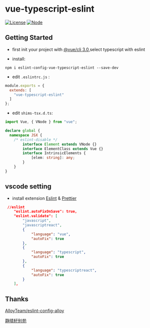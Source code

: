 # vue-typescript-eslint

[![License](https://img.shields.io/npm/l/tableexport.svg)]()
[![Node](https://img.shields.io/badge/node-%3E%3D%206.0.0-brightgreen.svg)]()


## Getting Started

* first init your project with [@vue/cli 3.0](https://github.com/vuejs/vue-cli),select typescript with eslint

* install:

 ```shell
npm i eslint-config-vue-typescript-eslint --save-dev
```

* edit `.eslintrc.js` :
```js
module.exports = {
  extends: [
    "vue-typescript-eslint"
  ]
};
```

* edit `shims-tsx.d.ts`:

```ts
import Vue, { VNode } from "vue";

declare global {
  namespace JSX {
    /* eslint-disable */
        interface Element extends VNode {}
        interface ElementClass extends Vue {}
        interface IntrinsicElements {
            [elem: string]: any;
        }
    }
}

```

## vscode setting

* install extension [Eslint](https://marketplace.visualstudio.com/items?itemName=dbaeumer.vscode-eslint) & [Prettier](https://marketplace.visualstudio.com/items?itemName=esbenp.prettier-vscode)

```json
 //eslint
    "eslint.autoFixOnSave": true,
    "eslint.validate": [
        "javascript",
        "javascriptreact",
        {
            "language": "vue",
            "autoFix": true
        },
        {
            "language": "typescript",
            "autoFix": true
        },
        {
            "language": "typescriptreact",
            "autoFix": true
        }
    ],
```

## Thanks
[AlloyTeam/eslint-config-alloy](https://github.com/AlloyTeam/eslint-config-alloy)

[静晴轩别苑](https://nice.lovejade.cn/zh/article/beautify-vue-by-eslint-and-prettier.html#%E5%88%9D%E5%A7%8B%E5%8C%96-vue-%E9%A1%B9%E7%9B%AE%E6%8E%A8%E4%BB%8B)
